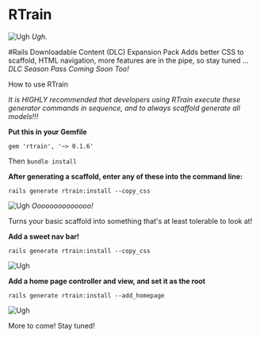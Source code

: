 # RTrain
![Ugh](http://www.heyridge.com/wp-content/uploads/2015/03/File-2012-12-29-R-train.jpg)
_Ugh._

#Rails Downloadable Content (DLC) Expansion Pack
Adds better CSS to scaffold, HTML navigation, more features are in the pipe, so stay tuned ... _DLC Season Pass Coming Soon Too!_

How to use RTrain

_It is HIGHLY recommended that developers using RTrain execute these generator commands in sequence, and to always scaffold generate all models!!!_

**Put this in your Gemfile**
```
gem 'rtrain', '~> 0.1.6'
```
Then `bundle install`

**After generating a scaffold, enter any of these into the command line:**

```
rails generate rtrain:install --copy_css
```
![Ugh](http://i.imgur.com/xzbeMWC.png)
_Oooooooooooooo!_

Turns your basic scaffold into something that's at least tolerable to look at!

**Add a sweet nav bar!**
```
rails generate rtrain:install --copy_css
```
![Ugh](http://i.imgur.com/hywhd0t.png)

**Add a home page controller and view, and set it as the root**
```
rails generate rtrain:install --add_homepage
```
![Ugh](http://i.imgur.com/LuNqg3O.png)


More to come! Stay tuned!

